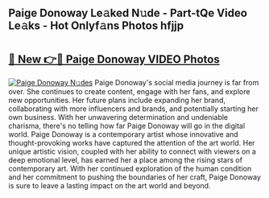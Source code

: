 ## Paige Donoway Le𝚊ked N𝚞de - Part-tQe Video Le𝚊ks - Hot Onlyf𝚊ns Photos hfjjp

# <h2><a href="http://ab90768.deff.icu/?id=Paige+Donoway">🔗 New 👉🔴 Paige Donoway VIDEO Photos</a></h2>

[![Paige Donoway N𝚞des](https://i.imgur.com/rIISA9y.gif)](http://ab90768.deff.icu/?id=Paige+Donoway)
Paige Donoway's social media journey is far from over. She continues to create content, engage with her fans, and explore new opportunities. Her future plans include expanding her brand, collaborating with more influencers and brands, and potentially starting her own business. With her unwavering determination and undeniable charisma, there's no telling how far Paige Donoway will go in the digital world. Paige Donoway is a contemporary artist whose innovative and thought-provoking works have captured the attention of the art world. Her unique artistic vision, coupled with her ability to connect with viewers on a deep emotional level, has earned her a place among the rising stars of contemporary art. With her continued exploration of the human condition and her commitment to pushing the boundaries of her craft, Paige Donoway is sure to leave a lasting impact on the art world and beyond.
